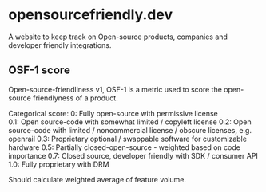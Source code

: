 # opensourcefriendly.dev
A website to keep track on Open-source products, companies and developer friendly integrations.

## OSF-1 score  
Open-source-friendliness v1, OSF-1 is a metric used to score the open-source friendlyness of a product.  

Categorical score:
0: Fully open-source with permissive license  
0.1: Open source-code with somewhat limited / copyleft license
0.2: Open source-code with limited / noncommercial license / obscure licenses, e.g. openrail
0.3: Proprietary optional / swappable software for customizable hardware
0.5: Partially closed-open-source - weighted based on code importance
0.7: Closed source, developer friendly with SDK / consumer API
1.0: Fully proprietary with DRM  

Should calculate weighted average of feature volume.